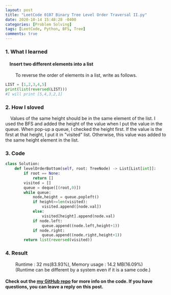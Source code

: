 ```yaml
---
layout: post
title: "LeetCode 0107 Binary Tree Level Order Traversal II.py"
date: 2020-10-14 15:48:28 -0400
categories: [Problem Solving]
tags: [LeetCode, Python, BFS, Tree]
comments: true
---
```


### 1. What I learned
#### &nbsp;&nbsp;&nbsp;&nbsp;Insert two different elements into a list
&nbsp;&nbsp;&nbsp;&nbsp;&nbsp;&nbsp;&nbsp;&nbsp;To reverse the order of elements in a list, write as follows.
```python
LIST = [1,2,3,4,5]
print(list(reversed(LIST)))
#I will print [5,4,3,2,1]
```

### 2. How I sloved
&nbsp;&nbsp;&nbsp;&nbsp;Values of the same height should be in the same element of the list. I used the BFS and added the height of the value when I put the value in the queue. When pop-up a queue, I checked the height first. If the value is the first at that height, I put it in "visited" list. Otherwise, this value was added to the same height element in the list.

### 3. Code
```python
class Solution:
    def levelOrderBottom(self, root: TreeNode) -> List[List[int]]:
        if root == None:
            return []
        visited = []
        queue = deque([(root,0)])
        while queue:
            node,height = queue.popleft()
            if height>=len(visited):
                visited.append([node.val])
            else:
                visited[height].append(node.val)
            if node.left:
                queue.append((node.left,height+1))
            if node.right:
                queue.append((node.right,height+1))
        return list(reversed(visited))
```

### 4. Result
&nbsp;&nbsp;&nbsp;&nbsp;&nbsp;&nbsp;&nbsp;&nbsp;Runtime : 32 ms(83.93%), Memory usage : 14.2 MB(16.09%)  
&nbsp;&nbsp;&nbsp;&nbsp;&nbsp;&nbsp;&nbsp;&nbsp;(Runtime can be different by a system even if it is a same code.)

#### Check out the [my GitHub repo][hyuk-gh] for more info on the code. If you have questions, you can leave a reply on this post.

[hyuk-gh]:   https://github.com/dlgur1994/StudyAlgorithms
